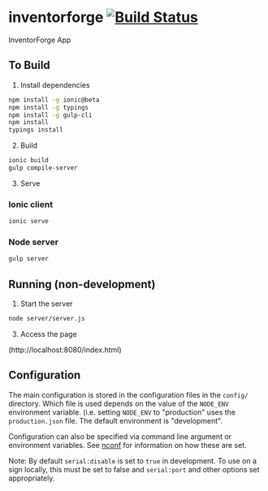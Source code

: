 # inventorforge [![Build Status](https://travis-ci.org/InventorForgeMakerspace/inventorforge.svg?branch=master)](https://travis-ci.org/InventorForgeMakerspace/inventorforge)
InventorForge App

## To Build

1. Install dependencies

```bash
npm install -g ionic@beta
npm install -g typings
npm install -g gulp-cli
npm install
typings install
```

2. Build

```bash
ionic build
gulp compile-server
```

3. Serve

### Ionic client

```bash
ionic serve
```


### Node server

```bash
gulp server
```


## Running (non-development)

1. Start the server

```bash
node server/server.js
```

3. Access the page

(http://localhost:8080/index.html)

## Configuration

The main configuration is stored in the configuration files in the `config/` 
directory. Which file is used depends on the value of the `NODE_ENV` environment
variable. (i.e. setting `NODE_ENV` to "production" uses the `production.json` file.
The default environment is "development".

Configuration can also be specified via command line argument or environment 
variables.  See
[nconf](https://www.npmjs.com/package/nconf) for information on how these are
set.

Note: By default `serial:disable` is set to `true` in development.  To use on a 
sign locally, this must be set to false and `serial:port` and other options set 
appropriately.


